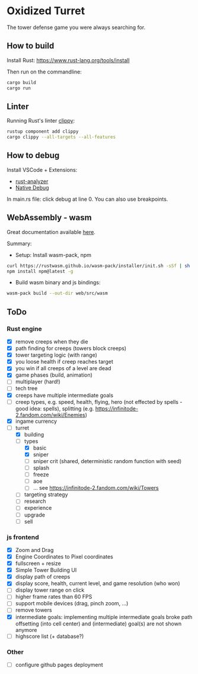 # Oxidized Turret

The tower defense game you were always searching for.

## How to build

Install Rust: https://www.rust-lang.org/tools/install

Then run on the commandline:

```bash
cargo build
cargo run
```

## Linter

Running Rust's linter [clippy](https://github.com/rust-lang/rust-clippy):
```bash
rustup component add clippy
cargo clippy --all-targets --all-features
```

## How to debug

Install VSCode + Extensions:

- [rust-analyzer](https://marketplace.visualstudio.com/items?itemName=rust-lang.rust-analyzer)
- [Native Debug](https://marketplace.visualstudio.com/items?itemName=webfreak.debug)

In main.rs file: click debug at line 0. You can also use breakpoints.

## WebAssembly - wasm

Great documentation available [here](https://rustwasm.github.io/docs/book/game-of-life/introduction.html).

Summary:

- Setup: Install wasm-pack, npm

```bash
curl https://rustwasm.github.io/wasm-pack/installer/init.sh -sSf | sh
npm install npm@latest -g
```

- Build wasm binary and js bindings:

```bash
wasm-pack build --out-dir web/src/wasm
```

## ToDo

### Rust engine

- [x] remove creeps when they die
- [x] path finding for creeps (towers block creeps)
- [x] tower targeting logic (with range)
- [x] you loose health if creep reaches target
- [x] you win if all creeps of a level are dead
- [x] game phases (build, animation)
- [ ] multiplayer (hard!)
- [ ] tech tree
- [x] creeps have multiple intermediate goals
- [ ] creep types, e.g. speed, health, flying, hero (not effected by spells - good idea: spells), splitting (e.g. https://infinitode-2.fandom.com/wiki/Enemies)
- [x] ingame currency
- [ ] turret
  - [x] building
  - [ ] types
    - [x] basic
    - [x] sniper
    - [ ] sniper crit (shared, deterministic random function with seed)
    - [ ] splash
    - [ ] freeze
    - [ ] aoe
    - [ ] ... see https://infinitode-2.fandom.com/wiki/Towers
  - [ ] targeting strategy
  - [ ] research
  - [ ] experience
  - [ ] upgrade
  - [ ] sell

### js frontend

- [x] Zoom and Drag
- [x] Engine Coordinates to Pixel coordinates
- [x] fullscreen + resize
- [x] Simple Tower Building UI
- [x] display path of creeps
- [x] display score, health, current level, and game resolution (who won)
- [ ] display tower range on click
- [ ] higher frame rates than 60 FPS
- [ ] support mobile devices (drag, pinch zoom, ...)
- [ ] remove towers
- [x] intermediate goals: implementing multiple intermediate goals broke path offsetting (into cell center) and (intermediate) goal(s) are not shown anymore
- [ ] highscore list (+ database?)

### Other

- [ ] configure github pages deployment
